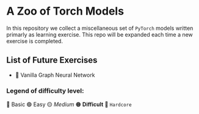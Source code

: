 # A Zoo of Torch Models

In this repository we collect a miscellaneous set of `PyTorch` models written primarly as learning exercise. This repo will be expanded each time a new exercise is completed.

## List of Future Exercises

- 🔵 Vanilla Graph Neural Network

### Legend of difficulty level:

🔵 Basic
🟢 Easy
🟡 *Medium*
🟠 **Difficult**
🔴 `Hardcore`
